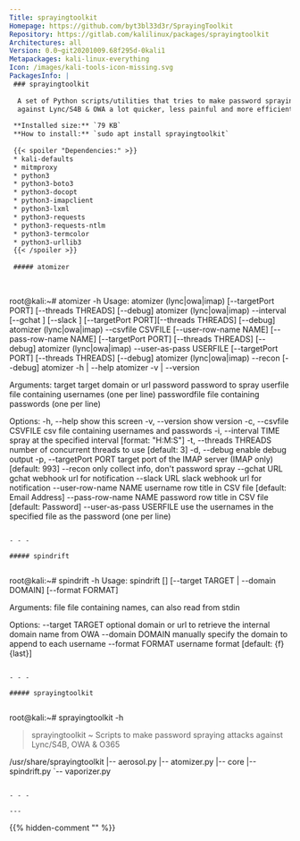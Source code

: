 ```yaml
---
Title: sprayingtoolkit
Homepage: https://github.com/byt3bl33d3r/SprayingToolkit
Repository: https://gitlab.com/kalilinux/packages/sprayingtoolkit
Architectures: all
Version: 0.0~git20201009.68f295d-0kali1
Metapackages: kali-linux-everything 
Icon: /images/kali-tools-icon-missing.svg
PackagesInfo: |
 ### sprayingtoolkit
 
  A set of Python scripts/utilities that tries to make password spraying attacks
  against Lync/S4B & OWA a lot quicker, less painful and more efficient.
 
 **Installed size:** `79 KB`  
 **How to install:** `sudo apt install sprayingtoolkit`  
 
 {{< spoiler "Dependencies:" >}}
 * kali-defaults
 * mitmproxy
 * python3
 * python3-boto3
 * python3-docopt
 * python3-imapclient
 * python3-lxml
 * python3-requests
 * python3-requests-ntlm
 * python3-termcolor
 * python3-urllib3
 {{< /spoiler >}}
 
 ##### atomizer
 
 
 ```
 root@kali:~# atomizer -h
 Usage:
     atomizer (lync|owa|imap) <target> <password> <userfile> [--targetPort PORT] [--threads THREADS] [--debug]
     atomizer (lync|owa|imap) <target> <passwordfile> <userfile> --interval <TIME> [--gchat <URL>] [--slack <URL>] [--targetPort PORT][--threads THREADS] [--debug]
     atomizer (lync|owa|imap) <target> --csvfile CSVFILE [--user-row-name NAME] [--pass-row-name NAME] [--targetPort PORT] [--threads THREADS] [--debug]
     atomizer (lync|owa|imap) <target> --user-as-pass USERFILE [--targetPort PORT] [--threads THREADS] [--debug]
     atomizer (lync|owa|imap) <target> --recon [--debug]
     atomizer -h | --help
     atomizer -v | --version
 
 Arguments:
     target         target domain or url
     password       password to spray
     userfile       file containing usernames (one per line)
     passwordfile   file containing passwords (one per line)
 
 Options:
     -h, --help               show this screen
     -v, --version            show version
     -c, --csvfile CSVFILE    csv file containing usernames and passwords
     -i, --interval TIME      spray at the specified interval [format: "H:M:S"]
     -t, --threads THREADS    number of concurrent threads to use [default: 3]
     -d, --debug              enable debug output
     -p, --targetPort PORT    target port of the IMAP server (IMAP only) [default: 993]
     --recon                  only collect info, don't password spray
     --gchat URL              gchat webhook url for notification
     --slack URL              slack webhook url for notification
     --user-row-name NAME     username row title in CSV file [default: Email Address]
     --pass-row-name NAME     password row title in CSV file [default: Password]
     --user-as-pass USERFILE  use the usernames in the specified file as the password (one per line)
 ```
 
 - - -
 
 ##### spindrift
 
 
 ```
 root@kali:~# spindrift -h
 Usage:
     spindrift [<file>] [--target TARGET | --domain DOMAIN] [--format FORMAT]
 
 Arguments:
     file    file containing names, can also read from stdin
 
 Options:
     --target TARGET   optional domain or url to retrieve the internal domain name from OWA
     --domain DOMAIN   manually specify the domain to append to each username
     --format FORMAT   username format [default: {f}{last}]
 ```
 
 - - -
 
 ##### sprayingtoolkit
 
 
 ```
 root@kali:~# sprayingtoolkit -h
 
 > sprayingtoolkit ~ Scripts to make password spraying attacks against Lync/S4B, OWA & O365
 
 /usr/share/sprayingtoolkit
 |-- aerosol.py
 |-- atomizer.py
 |-- core
 |-- spindrift.py
 `-- vaporizer.py
 ```
 
 - - -
 
---
```

{{% hidden-comment "<!--Do not edit anything above this line-->" %}}
